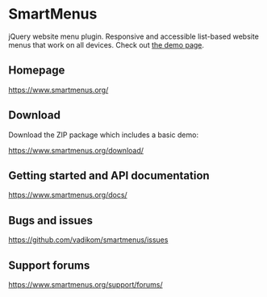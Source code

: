 # SmartMenus

jQuery website menu plugin. Responsive and accessible list-based website menus that work on all devices.
Check out [the demo page](https://vadikom.github.io/smartmenus/src/demo/).

## Homepage

https://www.smartmenus.org/

## Download

Download the ZIP package which includes a basic demo:

https://www.smartmenus.org/download/

## Getting started and API documentation

https://www.smartmenus.org/docs/

## Bugs and issues

https://github.com/vadikom/smartmenus/issues

## Support forums

https://www.smartmenus.org/support/forums/